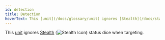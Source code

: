 ```yaml
---
id: detection
title: Detection
hoverText: This [unit](/docs/glossary/unit) ignores [Stealth](/docs/status-effects/stealth) status dice when targeting.
---
```


This [unit](/docs/glossary/unit) ignores [Stealth](/docs/status-effects/stealth) (<img src="/icons/stealth.svg" alt="Stealth Icon" class="icon-svg" />) status dice when targeting.
